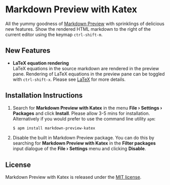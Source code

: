 # Markdown Preview with Katex

All the yummy goodness of
[Markdown Preview](https://github.com/atom/markdown-preview) with sprinklings of
delicious new features. Show the rendered HTML markdown to the right of the
current editor using the keymap `ctrl-shift-m`.

## New Features

- **LaTeX equation rendering**  
  LaTeX equations in the source markdown are rendered in the preview pane.
  Rendering of LaTeX equations in the preview pane can be toggled with
  `ctrl-shift-x`. Please see [LaTeX](LATEX.md) for more details.

## Installation Instructions

1.  Search for **Markdown Preview with Katex** in the menu **File &rsaquo; Settings
    &rsaquo; Packages** and click **Install**. Please allow 3-5 mins for
    installation. Alternatively if you would prefer to use the command line
    utility `apm`:

    ````bash
    $ apm install markdown-preview-katex
    ````

2.  Disable the built in Markdown Preview package. You can do this by searching
    for **Markdown Preview with Katex** in the **Filter packages** input dialogue of
    the **File &rsaquo; Settings** menu and clicking **Disable**.

## License

Markdown Preview with Katex is released under the [MIT license](LICENSE.md).
